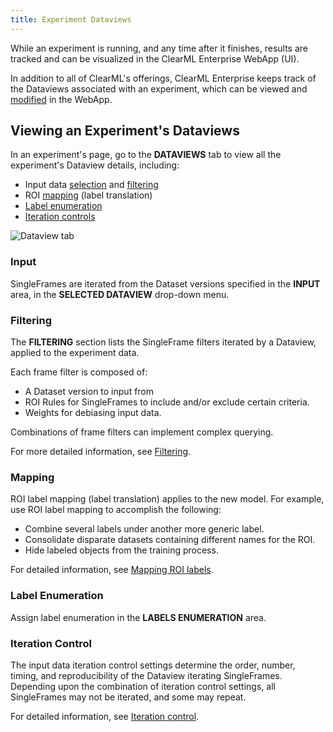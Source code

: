 ```yaml
---
title: Experiment Dataviews
---
```


While an experiment is running, and any time after it finishes, results are tracked and can be visualized in the ClearML 
Enterprise WebApp (UI). 

In addition to all of ClearML's offerings, ClearML Enterprise keeps track of the Dataviews associated with an 
experiment, which can be viewed and [modified](webapp_exp_modifying.md) in the WebApp.

## Viewing an Experiment's Dataviews 

In an experiment's page, go to the **DATAVIEWS** tab to view all the experiment's Dataview details, including:
* Input data [selection](#input) and [filtering](#filtering)
* ROI [mapping](#mapping) (label translation)
* [Label enumeration](#label-enumeration)
* [Iteration controls](#iteration-control)

![Dataview tab](../../img/hyperdatasets/web-app/dataview_tab.png)

### Input

SingleFrames are iterated from the Dataset versions specified in the **INPUT** area, in the **SELECTED DATAVIEW** drop-down 
menu.


### Filtering

The **FILTERING** section lists the SingleFrame filters iterated by a Dataview, applied to the experiment data. 

Each frame filter is composed of: 
* A Dataset version to input from 
* ROI Rules for SingleFrames to include and/or exclude certain criteria.
* Weights for debiasing input data. 
  
Combinations of frame filters can implement complex querying. 

For more detailed information, see [Filtering](../dataviews.md#filtering).

### Mapping

ROI label mapping (label translation) applies to the new model. For example, use ROI label mapping to accomplish the following: 

* Combine several labels under another more generic label.
* Consolidate disparate datasets containing different names for the ROI.
* Hide labeled objects from the training process.

For detailed information, see [Mapping ROI labels](../dataviews.md#mapping-roi-labels).

### Label Enumeration

Assign label enumeration in the **LABELS ENUMERATION** area.

### Iteration Control

The input data iteration control settings determine the order, number, timing, and reproducibility of the Dataview iterating 
SingleFrames. Depending upon the combination of iteration control settings, all SingleFrames may not be iterated, and some may repeat. 

For detailed information, see [Iteration control](../dataviews.md#iteration-control).


